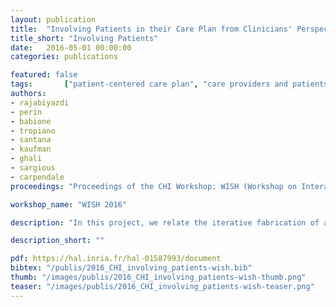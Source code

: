 ```yaml
---
layout: publication
title:  "Involving Patients in their Care Plan from Clinicians' Perspective"
title_short: "Involving Patients"
date:   2016-05-01 00:00:00
categories: publications

featured: false
tags: 		["patient-centered care plan", "care providers and patients perspectives", "qualitative study", "semi-structured interviews"]
authors: 
- rajabiyazdi
- perin
- babione
- tropiano
- santana
- kaufman
- ghali
- sargious
- carpendale
proceedings: "Proceedings of the CHI Workshop: WISH (Workshop on Interactive Systems in Healthcare), May 2016, San Jose, CA, USA. ACM"

workshop_name: "WISH 2016"

description: "In this project, we relate the iterative fabrication of a physical Bertin Matrix. Jacques Bertin designed and refined such devices over 10 years (1970-1980) five iterations of what he called Dominos 1-5. For the purpose of an exhibit dedicated to Bertin's work during VIS 2014 in Paris, we designed an improved version of such device by leveraging modern fabrication possibilities and in particular a laser cutter. We describe the process, iterations and improvements of our matrix, and report lessons we learnt."

description_short: ""

pdf: https://hal.inria.fr/hal-01587993/document
bibtex: "/publis/2016_CHI_involving_patients-wish.bib"
thumb: "/images/publis/2016_CHI_involving_patients-wish-thumb.png"
teaser: "/images/publis/2016_CHI_involving_patients-wish-teaser.png"
---
```

